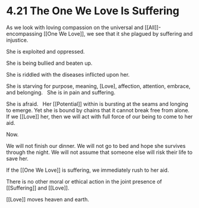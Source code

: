 # 4.21 The One We Love Is Suffering
As we look with loving compassion on the universal and [[All]]-encompassing [[One We Love]], we see that it she plagued by suffering and injustice. 

She is exploited and oppressed. 

She is being bullied and beaten up. 

She is riddled with the diseases inflicted upon her. 

She is starving for purpose, meaning, [Love], affection, attention, embrace, and belonging. 
 
She is in pain and suffering. 

She is afraid. 
 
Her [[Potential]] within is bursting at the seams and longing to emerge. Yet she is bound by chains that it cannot break free from alone.
 
If we [[Love]] her, then we will act with full force of our being to come to her aid. 

Now. 

We will not finish our dinner. We will not go to bed and hope she survives through the night. We will not assume that someone else will risk their life to save her. 

If the [[One We Love]] is suffering, we immediately rush to her aid. 

There is no other moral or ethical action in the joint presence of [[Suffering]] and [[Love]]. 

[[Love]] moves heaven and earth. 
